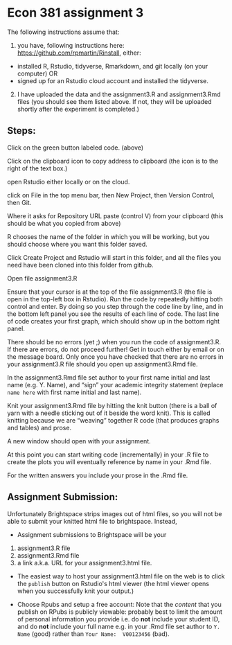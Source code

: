 # Econ 381 assignment 3

The following instructions assume that: 

1) you have, following instructions here: https://github.com/rpmartin/Rinstall, either: 
  - installed R, Rstudio, tidyverse, Rmarkdown, and git locally (on your computer) OR
  - signed up for an Rstudio cloud account and installed the tidyverse.

2) I have uploaded the data and the assignment3.R and assignment3.Rmd files (you should see them listed above. If not, they will be uploaded shortly after the experiment is completed.)

## Steps:

Click on the green button labeled code. (above)

Click on the clipboard icon to copy address to clipboard (the icon is to the right of the text box.)

open Rstudio either locally or on the cloud.

click on File in the top menu bar, then New Project, then Version Control, then Git.

Where it asks for Repository URL paste (control V) from your clipboard (this should be what you copied from above)

R chooses the name of the folder in which you will be working, but you should choose where you want this folder saved.

Click Create Project and Rstudio will start in this folder, and all the files you need have been cloned into this folder from github.

Open file assignment3.R

Ensure that your cursor is at the top of the file assignment3.R (the file is open in the top-left box in Rstudio). 
Run the code by repeatedly hitting both control and enter. 
By doing so you step through the code line by line, and in the bottom left panel you see the results of each line of code. 
The last line of code creates your first graph, which should show up in the bottom right panel.

There should be no errors (yet ;) when you run the code of assignment3.R. If there are errors, do not proceed further! 
Get in touch either by email or on the message board. 
Only once you have checked that there are no errors in your assignment3.R file should you open up assignment3.Rmd file.

In the assignment3.Rmd file set author to your first name initial and last name (e.g. Y. Name), and “sign” your academic integrity statement (replace `name here` with first name initial and last name).

Knit your assignment3.Rmd file by hitting the knit button (there is a ball of yarn with a needle sticking out of it beside the word knit). 
This is called knitting because we are “weaving” together R code (that produces graphs and tables) and prose.

A new window should open with your assignment.

At this point you can start writing code (incrementally) in your .R file to create the plots you will eventually reference by name in your .Rmd file.

For the written answers you include your prose in the .Rmd file.

## Assignment Submission:

Unfortunately Brightspace strips images out of html files, so you will not be able to submit your knitted html file to brightspace.  Instead,

* Assignment submissions to Brightspace will be your 
1) assignment3.R file
2) assignment3.Rmd file
3) a link a.k.a. URL for your assignment3.html file.

* The easiest way to host your assignment3.html file on the web is to click the `publish` button on Rstudio's html viewer (the html viewer opens when you successfully knit your output.) 

* Choose Rpubs and setup a free account: Note that the *content* that you publish on RPubs is publicly viewable: probably best to limit the amount of personal information you provide i.e. do **not** include your student ID, and do **not** include your full name e.g. in your .Rmd file set author to `Y. Name` (good) rather than `Your Name:  V00123456` (bad).


